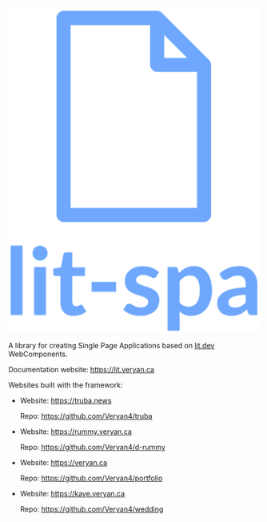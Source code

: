 ![lit-spa logo](https://github.com/Veryan4/lit-spa/blob/master/public/lit-spa.png?raw=true)

A library for creating Single Page Applications based on [lit.dev](https://lit.dev) WebComponents.

Documentation website: https://lit.veryan.ca

Websites built with the framework:

- Website: https://truba.news

  Repo: https://github.com/Veryan4/truba

- Website: https://rummy.veryan.ca

  Repo: https://github.com/Veryan4/d-rummy

- Website: https://veryan.ca

  Repo: https://github.com/Veryan4/portfolio

- Website: https://kaye.veryan.ca

  Repo: https://github.com/Veryan4/wedding
